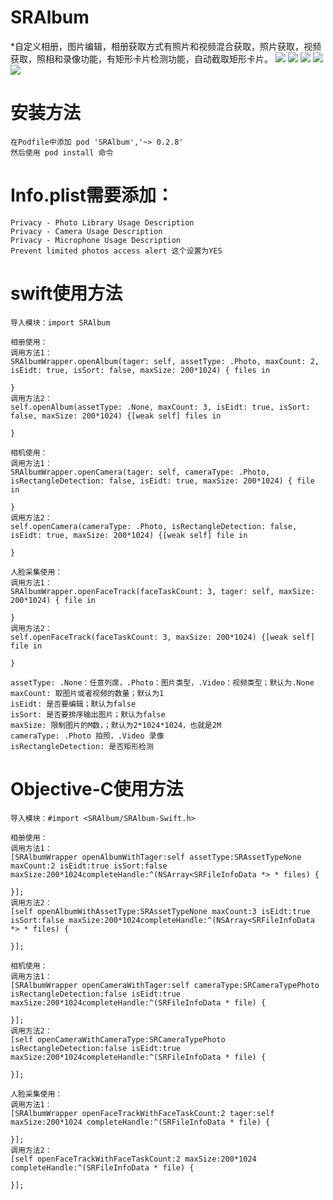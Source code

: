 # SRAlbum
*自定义相册，图片编辑，相册获取方式有照片和视频混合获取，照片获取，视频获取，照相和录像功能，有矩形卡片检测功能，自动截取矩形卡片。
![](IMG_0010.PNG)
![](IMG_0011.PNG)
![](IMG_0012.PNG)
![](IMG_0013.PNG)
![](IMG_0113.PNG)


# 安装方法
    在Podfile中添加 pod 'SRAlbum','~> 0.2.8'
    然后使用 pod install 命令
    
# Info.plist需要添加：
    Privacy - Photo Library Usage Description
    Privacy - Camera Usage Description
    Privacy - Microphone Usage Description
    Prevent limited photos access alert 这个设置为YES
    

# swift使用方法
    导入模块：import SRAlbum
    
    相册使用：
    调用方法1：
    SRAlbumWrapper.openAlbum(tager: self, assetType: .Photo, maxCount: 2, isEidt: true, isSort: false, maxSize: 200*1024) { files in
    
    }
    调用方法2：
    self.openAlbum(assetType: .None, maxCount: 3, isEidt: true, isSort: false, maxSize: 200*1024) {[weak self] files in
    
    }
    
    相机使用：
    调用方法1：
    SRAlbumWrapper.openCamera(tager: self, cameraType: .Photo, isRectangleDetection: false, isEidt: true, maxSize: 200*1024) { file in

    }
    调用方法2：
    self.openCamera(cameraType: .Photo, isRectangleDetection: false, isEidt: true, maxSize: 200*1024) {[weak self] file in
    
    }
    
    人脸采集使用：
    调用方法1：
    SRAlbumWrapper.openFaceTrack(faceTaskCount: 3, tager: self, maxSize: 200*1024) { file in

    }
    调用方法2：
    self.openFaceTrack(faceTaskCount: 3, maxSize: 200*1024) {[weak self] file in

    }
    
    assetType: .None：任意列席，.Photo：图片类型，.Video：视频类型；默认为.None
    maxCount: 取图片或者视频的数量；默认为1
    isEidt: 是否要编辑；默认为false
    isSort: 是否要排序输出图片；默认为false
    maxSize: 限制图片的M数，；默认为2*1024*1024，也就是2M
    cameraType: .Photo 拍照，.Video 录像
    isRectangleDetection: 是否矩形检测
    
    
# Objective-C使用方法
    导入模块：#import <SRAlbum/SRAlbum-Swift.h>
    
    相册使用：
    调用方法1：
    [SRAlbumWrapper openAlbumWithTager:self assetType:SRAssetTypeNone maxCount:2 isEidt:true isSort:false maxSize:200*1024completeHandle:^(NSArray<SRFileInfoData *> * files) {

    }];
    调用方法2：
    [self openAlbumWithAssetType:SRAssetTypeNone maxCount:3 isEidt:true isSort:false maxSize:200*1024completeHandle:^(NSArray<SRFileInfoData *> * files) {

    }];
    
    相机使用：
    调用方法1：
    [SRAlbumWrapper openCameraWithTager:self cameraType:SRCameraTypePhoto isRectangleDetection:false isEidt:true maxSize:200*1024completeHandle:^(SRFileInfoData * file) {

    }];
    调用方法2：
    [self openCameraWithCameraType:SRCameraTypePhoto isRectangleDetection:false isEidt:true maxSize:200*1024completeHandle:^(SRFileInfoData * file) {

    }];
    
    人脸采集使用：
    调用方法1：
    [SRAlbumWrapper openFaceTrackWithFaceTaskCount:2 tager:self maxSize:200*1024 completeHandle:^(SRFileInfoData * file) {

    }];
    调用方法2：
    [self openFaceTrackWithFaceTaskCount:2 maxSize:200*1024 completeHandle:^(SRFileInfoData * file) {
    
    }];
